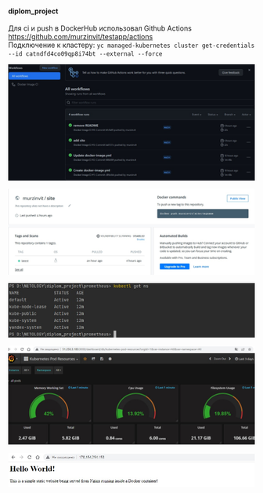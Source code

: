 #### diplom_project </br>

Для ci и push в DockerHub использовал Github Actions https://github.com/murzinvit/testapp/actions </br>
Подключение к кластеру: `yc managed-kubernetes cluster get-credentials --id catndfd4co09qp8i74bt --external --force` </br>

![](https://github.com/murzinvit/screen_1/blob/4c1fd08c5f15fc25043528d7d7f360ab17fe3e40/GitHub_CI.jpg) </br>


![](https://github.com/murzinvit/screen_1/blob/d5a3c253a34fa26adc10e791f47fc17165958ee6/Docker_Hub.jpg) </br>


![](https://github.com/murzinvit/screen_1/blob/e1ab992d31b9811ed54954d5d35cc3639417d74b/Kubectl_get_ns.jpg) </br>


![](https://github.com/murzinvit/screen_1/blob/7ac77a11895eb4055e3e39504f621baa402a6e50/Prometheus2.jpg) </br>


![](https://github.com/murzinvit/screen_1/blob/ceba416f11871560b4c046540ec449c9a1df19e5/HelloWorld.jpg) </br>


